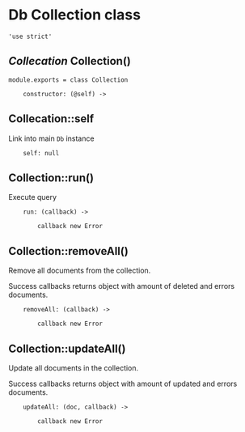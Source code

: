 Db Collection class
===================

	'use strict'

*Collecation* Collection()
--------------------------

	module.exports = class Collection

		constructor: (@self) ->

Collecation::self
-----------------

Link into main `Db` instance

		self: null

Collection::run()
-----------------

Execute query

		run: (callback) ->

			callback new Error

Collection::removeAll()
-----------------------

Remove all documents from the collection.

Success callbacks returns object with amount of deleted and errors documents.

		removeAll: (callback) ->

			callback new Error

Collection::updateAll()
-----------------------

Update all documents in the collection.

Success callbacks returns object with amount of updated and errors documents.

		updateAll: (doc, callback) ->

			callback new Error
